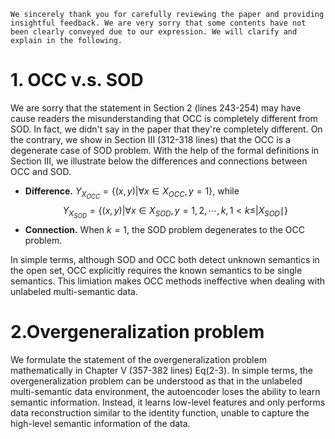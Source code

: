 ```
We sincerely thank you for carefully reviewing the paper and providing insightful feedback. We are very sorry that some contents have not been clearly conveyed due to our expression. We will clarify and explain in the following.
```

# 1. OCC v.s. SOD
We are sorry that the statement in Section 2 (lines 243-254) may have cause readers the misunderstanding that OCC is completely different from SOD. In fact, we didn't say in the paper that they're completely different. On the contrary, we show in Section III (312-318 lines) that the OCC is a degenerate case of SOD problem. With the help of the formal definitions in Section III, we illustrate below the differences and connections between OCC and SOD.

- **Difference.** $Y_{X_{OCC}}=\{(x, y)|\forall x \in X_{OCC}, y=1\}$, while $$Y_{X_{SOD}}=\{(x, y)|\forall x \in X_{SOD}, y=1,2, \cdots, k, 1<k \leq| X_{SOD} \mid\}$$
- **Connection.** When $k=1$, the SOD problem degenerates to the OCC problem.

In simple terms, although SOD and OCC both detect unknown semantics in the open set, OCC explicitly requires the known semantics to be single semantics. This limiation makes OCC methods ineffective when dealing with unlabeled multi-semantic data.

# 2.Overgeneralization problem
We formulate the statement of the overgeneralization problem mathematically in Chapter V (357-382 lines) Eq(2-3). In simple terms, the overgeneralization problem can be understood as that in the unlabeled multi-semantic data environment, the autoencoder loses the ability to learn semantic information. Instead, it learns low-level features and only performs data reconstruction similar to the identity function, unable to capture the high-level semantic information of the data.
<!--stackedit_data:
eyJoaXN0b3J5IjpbLTM0MTM3NTA5MiwtMTkzOTg5MTYsLTIxMj
QxMjQ1NDAsNzEwMTc5Njk0LC0xMjU3MzIyODkzLDQ3MjQ3MDMw
MywtMTA5ODgwMjAxXX0=
-->